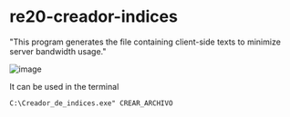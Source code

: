 # re20-creador-indices

"This program generates the file containing client-side texts to minimize server bandwidth usage."

![image](https://github.com/ao-org/argentum20-creador-indices/assets/5874806/f143873f-8247-4755-a084-9f149ac2cac4)

It can be used in the terminal
```
C:\Creador_de_indices.exe" CREAR_ARCHIVO
```


